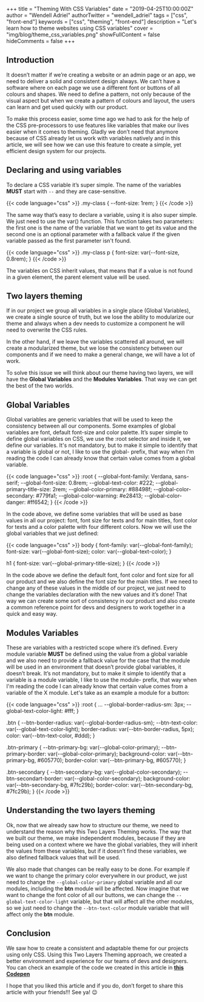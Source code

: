 +++
title = "Theming With CSS Variables"
date = "2019-04-25T10:00:00Z"
author = "Wendell Adriel"
authorTwitter = "wendell_adriel"
tags = ["css", "front-end"]
keywords = ["css", "theming", "front-end"]
description = "Let's learn how to theme websites using CSS variables"
cover = "img/blog/theme_css_variables.png"
showFullContent = false
hideComments = false
+++

## Introduction

It doesn’t matter if we’re creating a website or an admin page or an app, we need to deliver a solid and consistent design always. We can’t have a software where on each page we use a different font or buttons of all colours and shapes. We need to define a pattern, not only because of the visual aspect but when we create a pattern of colours and layout, the users can learn and get used quickly with our product.

To make this process easier, some time ago we had to ask for the help of the CSS pre-processors to use features like variables that make our lives easier when it comes to theming. Gladly we don’t need that anymore because of CSS already let us work with variables natively and in this article, we will see how we can use this feature to create a simple, yet efficient design system for our projects.

## Declaring and using variables

To declare a CSS variable it’s super simple. The name of the variables **MUST** start with `--` and they are case-sensitive.

{{< code language="css" >}}
.my-class {
  --font-size: 1rem;
}
{{< /code >}}

The same way that’s easy to declare a variable, using it is also super simple. We just need to use the var() function. This function takes two parameters: the first one is the name of the variable that we want to get its value and the second one is an optional parameter with a fallback value if the given variable passed as the first parameter isn't found.

{{< code language="css" >}}
.my-class p {
  font-size: var(--font-size, 0.8rem);
}
{{< /code >}}

The variables on CSS inherit values, that means that if a value is not found in a given element, the parent element value will be used.

## Two layers theming

If in our project we group all variables in a single place (Global Variables), we create a single source of truth, but we lose the ability to modularize our theme and always when a dev needs to customize a component he will need to overwrite the CSS rules.

In the other hand, if we leave the variables scattered all around, we will create a modularized theme, but we lose the consistency between our components and if we need to make a general change, we will have a lot of work.

To solve this issue we will think about our theme having two layers, we will have the **Global Variables** and the **Modules Variables**. That way we can get the best of the two worlds.

## Global Variables

Global variables are generic variables that will be used to keep the consistency between all our components. Some examples of global variables are font, default font-size and color palette. It’s super simple to define global variables on CSS, we use the :root selector and inside it, we define our variables. It's not mandatory, but to make it simple to identify that a variable is global or not, I like to use the global- prefix, that way when I'm reading the code I can already know that certain value comes from a global variable.

{{< code language="css" >}}
:root {
  --global-font-family: Verdana, sans-serif;
  --global-font-size: 0.8rem;
  --global-text-color: #222;
  --global-primary-title-size: 2rem;
  --global-color-primary: #88498f;
  --global-color-secondary: #779fa1;
  --global-color-warning: #e28413;
  --global-color-danger: #ff6542;
}
{{< /code >}}

In the code above, we define some variables that will be used as base values in all our project: font, font size for texts and for main titles, font color for texts and a color palette with four different colors. Now we will use the global variables that we just defined:

{{< code language="css" >}}
body {
  font-family: var(--global-font-family);
  font-size: var(--global-font-size);
  color: var(--global-text-color);
}

h1 {
  font-size: var(--global-primary-title-size);
}
{{< /code >}}

In the code above we define the default font, font color and font size for all our product and we also define the font size for the main titles. If we need to change any of these values in the middle of our project, we just need to change the variables declaration with the new values and it’s done! That way we can create some sort of consistency in our product and also create a common reference point for devs and designers to work together in a quick and easy way.

## Modules Variables

These are variables with a restricted scope where it’s defined. Every module variable **MUST** be defined using the value from a global variable and we also need to provide a fallback value for the case that the module will be used in an environment that doesn’t provide global variables, it doesn’t break. It’s not mandatory, but to make it simple to identify that a variable is a module variable, I like to use the module- prefix, that way when I'm reading the code I can already know that certain value comes from a variable of the X module. Let's take as an example a module for a button:

{{< code language="css" >}}
:root {
  ...
  --global-border-radius-sm: 3px;
  --global-text-color-light: #fff;
}

.btn {
  --btn-border-radius: var(--global-border-radius-sm);
  --btn-text-color: var(--global-text-color-light);
  border-radius: var(--btn-border-radius, 5px);
  color: var(--btn-text-color, #ddd);
}

.btn-primary {
  --btn-primary-bg: var(--global-color-primary);
  --btn-primary-border: var(--global-color-primary);
  background-color: var(--btn-primary-bg, #605770);
  border-color: var(--btn-primary-bg, #605770);
}

.btn-secondary {
  --btn-secondary-bg: var(--global-color-secondary);
  --btn-secondart-border: var(--global-color-secondary);
  background-color: var(--btn-secondary-bg, #7fc29b);
  border-color: var(--btn-secondary-bg, #7fc29b);
}
{{< /code >}}

## Understanding the two layers theming

Ok, now that we already saw how to structure our theme, we need to understand the reason why this Two Layers Theming works. The way that we built our theme, we make independent modules, because if they are being used on a context where we have the global variables, they will inherit the values from these variables, but if it doesn’t find these variables, we also defined fallback values that will be used.

We also made that changes can be really easy to be done. For example if we want to change the primary color everywhere in our product, we just need to change the `--global-color-primary` global variable and all our modules, including the **btn** module will be affected. Now imagine that we want to change the font color of all our buttons, we can change the `--global-text-color-light` variable, but that will affect all the other modules, so we just need to change the `--btn-text-color` module variable that will affect only the **btn** module.

## Conclusion

We saw how to create a consistent and adaptable theme for our projects using only CSS. Using this Two Layers Theming approach, we created a better environment and experience for our teams of devs and designers. You can check an example of the code we created in this article in **[this Codepen](https://codepen.io/WendellAdriel/pen/QPxRjN)**

I hope that you liked this article and if you do, don’t forget to share this article with your friends!!! See ya! :wink:


